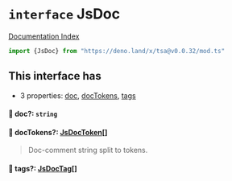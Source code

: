 # `interface` JsDoc

[Documentation Index](../README.md)

```ts
import {JsDoc} from "https://deno.land/x/tsa@v0.0.32/mod.ts"
```

## This interface has

- 3 properties:
[doc](#-doc-string),
[docTokens](#-doctokens-jsdoctoken),
[tags](#-tags-jsdoctag)


#### 📄 doc?: `string`



#### 📄 docTokens?: [JsDocToken](../interface.JsDocToken/README.md)\[]

> Doc-comment string split to tokens.



#### 📄 tags?: [JsDocTag](../type.JsDocTag/README.md)\[]




